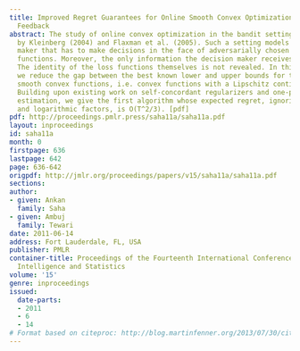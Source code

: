 ```yaml
---
title: Improved Regret Guarantees for Online Smooth Convex Optimization with Bandit
  Feedback
abstract: The study of online convex optimization in the bandit setting was initiated
  by Kleinberg (2004) and Flaxman et al. (2005). Such a setting models a decision
  maker that has to make decisions in the face of adversarially chosen convex loss
  functions. Moreover, the only information the decision maker receives are the losses.
  The identity of the loss functions themselves is not revealed. In this setting,
  we reduce the gap between the best known lower and upper bounds for the class of
  smooth convex functions, i.e. convex functions with a Lipschitz continuous gradient.
  Building upon existing work on self-concordant regularizers and one-point gradient
  estimation, we give the first algorithm whose expected regret, ignoring constant
  and logarithmic factors, is O(T^2/3). [pdf]
pdf: http://proceedings.pmlr.press/saha11a/saha11a.pdf
layout: inproceedings
id: saha11a
month: 0
firstpage: 636
lastpage: 642
page: 636-642
origpdf: http://jmlr.org/proceedings/papers/v15/saha11a/saha11a.pdf
sections: 
author:
- given: Ankan
  family: Saha
- given: Ambuj
  family: Tewari
date: 2011-06-14
address: Fort Lauderdale, FL, USA
publisher: PMLR
container-title: Proceedings of the Fourteenth International Conference on Artificial
  Intelligence and Statistics
volume: '15'
genre: inproceedings
issued:
  date-parts:
  - 2011
  - 6
  - 14
# Format based on citeproc: http://blog.martinfenner.org/2013/07/30/citeproc-yaml-for-bibliographies/
---
```

